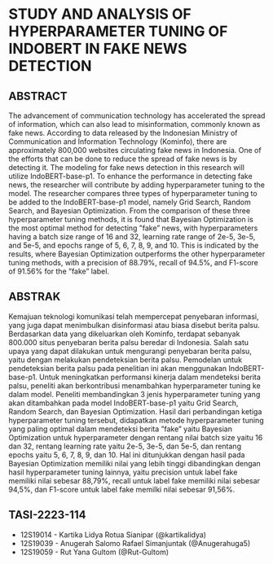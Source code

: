 # STUDY AND ANALYSIS OF HYPERPARAMETER TUNING OF INDOBERT IN FAKE NEWS DETECTION
## ABSTRACT
The advancement of communication technology has accelerated the spread of information, which can also lead to misinformation, commonly known as fake news. According to data released by the Indonesian Ministry of Communication and Information Technology (Kominfo), there are approximately 800,000 websites circulating fake news in Indonesia. One of the efforts that can be done to reduce the spread of fake news is by detecting it. The modeling for fake news detection in this research will utilize IndoBERT-base-p1. To enhance the performance in detecting fake news, the researcher will contribute by adding hyperparameter tuning to the model. The researcher compares three types of hyperparameter tuning to be added to the IndoBERT-base-p1 model, namely Grid Search, Random Search, and Bayesian Optimization. From the comparison of these three hyperparameter tuning methods, it is found that Bayesian Optimization is the most optimal method for detecting ”fake” news, with hyperparameters having a batch size range of 16 and 32, learning rate range of 2e-5, 3e-5, and 5e-5, and epochs range of 5, 6, 7, 8, 9, and 10. This is indicated by the results, where Bayesian Optimization outperforms the other hyperparameter tuning methods, with a precision of 88.79%, recall of 94.5%, and F1-score of 91.56% for the ”fake” label.

## ABSTRAK
Kemajuan teknologi komunikasi telah mempercepat penyebaran informasi, yang juga dapat menimbulkan disinformasi atau biasa disebut berita palsu. Berdasarkan data yang dikeluarkan oleh Kominfo, terdapat sebanyak 800.000 situs penyebaran berita palsu beredar di Indonesia. Salah satu upaya yang dapat dilakukan untuk mengurangi penyebaran berita palsu, yaitu dengan melakukan pendeteksian berita palsu. Pemodelan untuk pendeteksian berita palsu pada penelitian ini akan menggunakan IndoBERT-base-p1. Untuk meningkatkan performansi kinerja dalam mendeteksi berita palsu, peneliti akan berkontribusi menambahkan hyperparameter tuning ke dalam model. Peneliti membandingkan 3 jenis hyperparameter tuning yang akan ditambahkan pada model IndoBERT-base-p1 yaitu Grid Search, Random Search, dan Bayesian Optimization. Hasil dari perbandingan ketiga hyperparameter tuning tersebut, didapatkan metode hyperparameter tuning yang paling optimal dalam mendeteksi berita ”fake” yaitu Bayesian Optimization untuk hyperparameter dengan rentang nilai batch size yaitu 16 dan 32, rentang learning rate yaitu 2e-5, 3e-5, dan 5e-5, dan rentang epochs yaitu 5, 6, 7, 8, 9, dan 10. Hal ini ditunjukkan dengan hasil pada Bayesian Optimization memiliki nilai yang lebih tinggi dibandingkan dengan hasil hyperparameter tuning lainnya, yaitu precision untuk label fake memiliki nilai sebesar 88,79%, recall untuk label fake memiliki nilai sebesar 94,5%, dan F1-score untuk label fake memilki nilai sebesar 91,56%.

## TASI-2223-114 
* 12S19014 - Kartika Lidya Rotua Sianipar (@kartikalidya)
* 12S19039 - Anugerah Salomo Rafael Simanjuntak (@Anugerahuga5)
* 12S19059 - Rut Yana Gultom (@Rut-Gultom)
